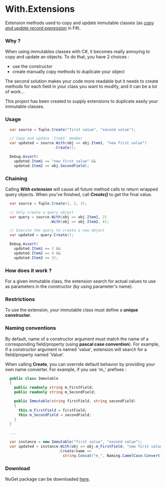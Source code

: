 With.Extensions
===================

Extension methods used to copy and update immutable classes (as [_copy and update record expression_](https://msdn.microsoft.com/en-us/library/dd233184.aspx) in F#).

### Why ?
When using immutables classes with C#, it becomes really annoying to copy and update an objects. To do that, you have 2 choices :
- use the constructor
- create manually copy methods to duplicate your object

The second solution makes your code more readable but it needs to create methods for each field in your class you want to modify, and it can be a lot of work...

This project has been created to supply extensions to duplicate easily your immutable classes.

### Usage
```C#
  var source = Tuple.Create("first value", "second value");

  // Copy and update 'Item1' member
  var updated = source.With(obj => obj.Item1, "new first value")
                      .Create();  

  Debug.Assert(
  	updated.Item1 == "new first value" &&
  	updated.Item2 == obj.SecondField);
```
### Chaining
Calling **_With extension_** will cause all future method calls to return wrapped query objects. When you've finished, call **_Create()_** to get the final value.
```C#
  var source = Tuple.Create(1, 2, 3);

  // Only create a query object
  var query = source.With(obj => obj.Item1, 2)
                    .With(obj => obj.Item2, 4);

  // Execute the query to create a new object
  var updated = query.Create();

  Debug.Assert(
    updated.Item1 == 2 &&
    updated.Item2 == 4 &&
    updated.Item3 == 3);
```
### How does it work ?
For a given immutable class, the extension search for actual values to use as parameters in the constructor (by using parameter's name).

### Restrictions
To use the extension, your immutable class must define a **unique constructor**.

### Naming conventions
By default, name of a constructor argument must match the name of a corresponding field/property (using **pascal case convention**). For example, if a constructor argument is named 'value', extension will search for a field/property named 'Value'.

When calling **Create**, you can override default behavior by providing your own name converter.
For example, if you use 'm_' prefixes :
```C#
  public class Immutable
  {
    public readonly string m_FirstField;
    public readonly string m_SecondField;

    public Immutable(string firstField, string secondField)
    {
      this.m_FirstField = firstField;
      this.m_SecondField = secondField;
    }
  }

  ...

  var instance = new Immutable("first value", "second value");
  var updated = instance.With(obj => obj.m_FirstField, "new first value")
                        .Create(name =>
                          string.Concat("m_", Naming.CamelCase.Convert(name)));
```

### Download
NuGet package can be downloaded [here](https://www.nuget.org/packages/With.Extensions).
